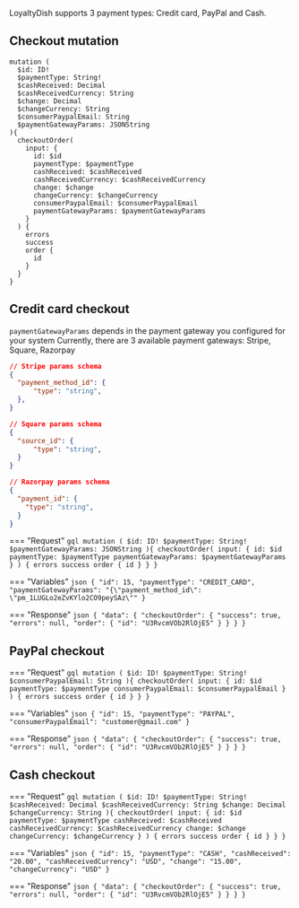 LoyaltyDish supports 3 payment types: Credit card, PayPal and Cash.


## Checkout mutation

```gql
mutation (
  $id: ID!
  $paymentType: String!
  $cashReceived: Decimal
  $cashReceivedCurrency: String
  $change: Decimal
  $changeCurrency: String
  $consumerPaypalEmail: String
  $paymentGatewayParams: JSONString
){
  checkoutOrder(
    input: {
      id: $id
      paymentType: $paymentType
      cashReceived: $cashReceived
      cashReceivedCurrency: $cashReceivedCurrency
      change: $change
      changeCurrency: $changeCurrency
      consumerPaypalEmail: $consumerPaypalEmail
      paymentGatewayParams: $paymentGatewayParams
    }
  ) {
    errors
    success
    order {
      id
    }
  }
}
```

## Credit card checkout
`paymentGatewayParams` depends in the payment gateway you configured for your system
Currently, there are 3 available payment gateways: Stripe, Square, Razorpay
```json
// Stripe params schema
{
  "payment_method_id": {
      "type": "string",
  },
}

// Square params schema
{
  "source_id": {
      "type": "string",
  }
}

// Razorpay params schema
{
  "payment_id": {
    "type": "string",
  }
}
```

=== "Request"
    ```gql
    mutation (
      $id: ID!
      $paymentType: String!
      $paymentGatewayParams: JSONString
    ){
      checkoutOrder(
        input: {
          id: $id
          paymentType: $paymentType
          paymentGatewayParams: $paymentGatewayParams
        }
      ) {
        errors
        success
        order {
          id
        }
      }
    }
    ```

=== "Variables"
    ```json
    {
      "id": 15,
      "paymentType": "CREDIT_CARD",
      "paymentGatewayParams": "{\"payment_method_id\": \"pm_1LUGLo2eZvKYlo2CO9peySAz\""
    }
    ```

=== "Response"
    ```json
    {
        "data": {
            "checkoutOrder": {
                "success": true,
                "errors": null,
                "order": {
                  "id": "U3RvcmVOb2RlOjE5"
                }
            }
        }
    }
    ```


## PayPal checkout

=== "Request"
    ```gql
    mutation (
      $id: ID!
      $paymentType: String!
      $consumerPaypalEmail: String
    ){
      checkoutOrder(
        input: {
          id: $id
          paymentType: $paymentType
          consumerPaypalEmail: $consumerPaypalEmail
        }
      ) {
        errors
        success
        order {
          id
        }
      }
    }
    ```

=== "Variables"
    ```json
    {
      "id": 15,
      "paymentType": "PAYPAL",
      "consumerPaypalEmail": "customer@gmail.com"
    }
    ```

=== "Response"
    ```json
    {
        "data": {
            "checkoutOrder": {
                "success": true,
                "errors": null,
                "order": {
                  "id": "U3RvcmVOb2RlOjE5"
                }
            }
        }
    }
    ```


## Cash checkout

=== "Request"
    ```gql
    mutation (
      $id: ID!
      $paymentType: String!
      $cashReceived: Decimal
      $cashReceivedCurrency: String
      $change: Decimal
      $changeCurrency: String
    ){
      checkoutOrder(
        input: {
          id: $id
          paymentType: $paymentType
          cashReceived: $cashReceived
          cashReceivedCurrency: $cashReceivedCurrency
          change: $change
          changeCurrency: $changeCurrency
        }
      ) {
        errors
        success
        order {
          id
        }
      }
    }
    ```

=== "Variables"
    ```json
    {
      "id": 15,
      "paymentType": "CASH",
      "cashReceived": "20.00",
      "cashReceivedCurrency": "USD",
      "change": "15.00",
      "changeCurrency": "USD"
    }
    ```

=== "Response"
    ```json
    {
        "data": {
            "checkoutOrder": {
                "success": true,
                "errors": null,
                "order": {
                  "id": "U3RvcmVOb2RlOjE5"
                }
            }
        }
    }
    ```
